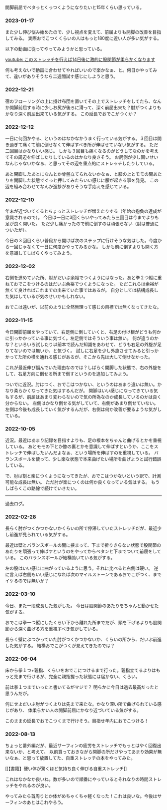 開脚前屈でベタっとくっつくようになりたいと15年くらい思っている。

### 2023-01-17

また少し伸び悩み始めたので、少し視点を変えて、前屈よりも開脚の改善を目指してみる。
実際おでこつくくらいの人はもっと180度に近い人が多い気がする。

以下の動画に従ってやってみようかと思っている。

[youtube: このストレッチを行えば14日後に激的に股関節が柔らかくなります](https://youtu.be/YluGiRwb5bs)

何も考えないで動画に合わせてやればいいので楽かなぁ、と。何日かやってみて、違いがありそうなら二週間試す感じにしようと思う。

### 2022-12-21

宿のフローリングの上に掛け布団を置いてその上でストレッチをしてたら、なんか開脚前屈する時に少しお尻が後ろに滑って、深く前屈出来た？肘がつくよりもかなり深く前屈出来ている気がする。
この延長でおでこがつくか？

### 2022-12-12

一日に何回かやる、というのはなかなかうまく行っている気がする。３回目は開き過ぎて痛くて前に倒せなくて伸ばすべき所が伸ばせていない気がする。
ただ二回目はかなりいい感じ。
しかも３回目も痛くなるのがどうしてなのかを考えてその周辺を伸ばしたりしているのはかなり良さそう。
お尻側が少し固いせいなんじゃないかなぁ、と思ってその辺を重点的にストレッチしたりしている。

あと開脚したあとになんとか骨盤立てられないかなぁ、と膝の上とモモの間あたりを開脚した状態でぐっと押してみたらいい感じに腰が起きる事を発見。
この辺を組み合わせてなんか進捗がありそうな手応えを感じている。

### 2022-12-10

年末が近づいてくるとちょっとストレッチが増えたりする（年始の抱負の達成が意識されるので）。
今日は一日に3回くらいやってみたら三回目は今までよりも足が良く開いた。
ただ少し痛かったので前に倒すのは頑張らない（肘は普通についたが）。

今日の３回目くらい普段から開けば次のステップに行けそうな気はした。今度から一回じゃなくて一日に何度かやってみるかな。
しかも前に倒すよりも開く方を意識してしばらくやってみよう。

### 2022-12-02

右側を進めていた所、肘がだいぶ余裕でつくようにはなった。あと拳２つ縦に重ねておでこをつけるのはだいぶ余裕でつくようになった。
ただこれらは余裕が無くて良ければこれまでの出来ていた事ではあるが。
自分としては結構成長した気はしているが気のせいかもしれない。

おでこは遠いが、以前のように全然無理って感じの目標では無くなってきたな。

### 2022-11-15

今日開脚前屈をやっていて、右足側に倒していくと、右足の付け根がどうも何かに引っかかっている事に気づく。左足側ではそういう事は無い。
何が違うのかな？といろいろ試したり以前本で読んだ知識をあわせて、どうも右足の外旋が足りてないのでは無いか、と気づく。
試しに右足を少し外旋させてみると引っかかってた所の横を通れる感じがあるが、そこから先は大して倒せなかった。

これが最近伸び悩んでいた理由なのでは？しばらく開脚した状態で、右の外旋をして、右足方向に倒せる所まで倒すというのを追加してみよう。

ついでに近況。肘はつく、おでこはつかない、というのはあまり違いは無い。かなり柔らかくなってきた気はするんだが。
開脚はいい感じになってきている気もするが、前屈はあまり変わらないので気の所為なのか成長しているのかは良く分からない。
左側はかなり倒せる気がしていて、右側があまり倒せていない。左側は今後も成長していく気がするんだが、右側は何か改善が要るような気がしている。

### 2022-10-05

近況。最近はあまり記録を目指すよりも、足の根本をちゃんと曲げるとかを重視している。
あとモモの下とか膝の裏とかを意識して伸ばすというか、ここをストレッチで伸ばしたいんだよなぁ、という場所を伸ばすのを重視している。
バランスボールを使って、少し楽な状態で本来曲げたい場所を曲げようと試行錯誤している。

で、肘は割と楽につくようになってきたが、おでこはつかないという訳で、計測可能な成長は無い。
ただ肘が楽につくのは何か良くなっている気はする。
もうしばらくこの路線で続けていきたい。

----

過去ログ。

### 2022-02-28

長らく肘がつくかつかないかくらいの所で停滞していたストレッチだが、最近少し前進が見られている気がする。

最近は壁とバランスボールの間に挟まって、下まで折りきらない状態で股関節のあたりを頑張って伸ばすというのをやってからペタンと下までついて前屈をしている。
このバランスボールが結構効いている気がする。

左の股はいい感じに曲がっているように思う。それに比べると右側は硬い。
逆に言えば右側もいい感じになれば次のマイルストーンであるおでこがつく、までイケるのでは無いか？

### 2022-03-10

今日、また一段成長した気がした。
今日は股関節のあたりをちゃんと動かせた気がする。

おでこは拳一つ縦にしたくらい下から離れた所までだが、頭を下げるよりも股関節から深く曲げる方を重視すべき気がしている。

長らく壁にぶつかっていた肘がつくかつかないか、くらいの所から、だいぶ前進した気がする。
結構おでこがつくが見えてきたのでは？

### 2022-06-04

床から拳１つ+親指、くらいをおでこにつけるまで行った。親指立てるよりはもっと先まで行けるが、完全に親指握った状態には届かない、くらい。

前は拳１つまでいったと書いてるがマジで？
明らかに今日は過去最高だったと思うんだが。

何にせよだいぶ肘がつくよりは先まで来たな。かなり深い所で曲げられている感じがあり、
体柔らかい人の開脚前屈にかなり近づいている気がする。

このままの延長でおでこつくまで行けそう。目指せ年内におでこつける！

### 2022-08-13

ちょっと番外編だが、最近サーフィンの疲労をストレッチでもっとはやく回復出来ないか、と考えて、
以前買っておきながら開脚の所だけやってあまり効果が無いなぁ、と思って放置してた、自重ストレッチの本をやってみた。

[[【書籍】硬い体が驚くほど気持ち良く伸びる自重ストレッチ]]

これはなかなか良いね。数が多いので順番にやっているとそれなりの時間ストレッチをやれるのが良い。

やってみたら首周りとか体がめちゃくちゃ軽くなった！これは良いな。今後はサーフィンのあとはこれやろう。